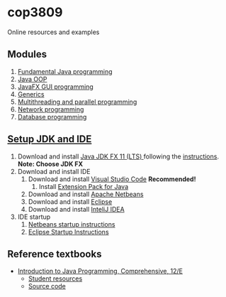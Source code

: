 # cop3809

Online resources and examples

## Modules

1. [Fundamental Java programming](./mod1/README.md)
2. [Java OOP](./mod2/README.md)
3. [JavaFX GUI programming](./mod3/README.md)
4. [Generics](./mod4/README.md)
5. [Multithreading and parallel programming](./mod5/README.md)
6. [Network programming](./mod6/README.md)
7. [Database programming](./mod7/README.md)

## [Setup JDK and IDE](https://media.pearsoncmg.com/ph/esm/ecs_liang_ijp_12/cw/#software)
1. Download and install [Java JDK FX 11 (LTS) ](https://www.azul.com/downloads/?version=java-11-lts&os=windows&architecture=x86-64-bit&package=jdk) following the [instructions](https://docs.azul.com/core/zulu-openjdk/install/windows). **Note: Choose JDK FX**
2. Download and install IDE
   1. Download and install [Visual Studio Code](https://code.visualstudio.com/) **Recommended!**
      1. Install [Extension Pack for Java](https://marketplace.visualstudio.com/items?itemName=vscjava.vscode-java-pack)
   2. Download and install [Apache Netbeans](https://netbeans.apache.org/)
   3. Download and install [Eclipse](https://www.eclipse.org/downloads/)
   4. Download and install [InteliJ IDEA](https://www.jetbrains.com/idea/)
3. IDE startup
   1. [Netbeans startup instructions](https://media.pearsoncmg.com/ph/esm/ecs_liang_ijp_11/cw/content/supplements/Supplement2dNetBeansStartup.pdf)
   2. [Eclipse Startup Instructions](https://media.pearsoncmg.com/ph/esm/ecs_liang_ijp_11/cw/content/supplements/Supplement2fEclipseStartup.pdf)

## Reference textbooks
* [Introduction to Java Programming, Comprehensive, 12/E](https://media.pearsoncmg.com/bc/abp/cs-resources/products/product.html#product,isbn=0136519350)
  * [Student resources](https://media.pearsoncmg.com/ph/esm/ecs_liang_ijp_12/cw/)
  * [Source code](https://media.pearsoncmg.com/ph/esm/ecs_liang_ijp_12/cw/content/source-code.php)